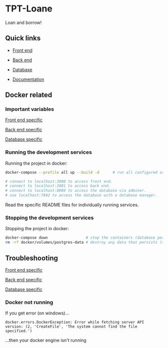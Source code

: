 # TPT-Loane

Loan and borrow!

## Quick links

- [Front end](./fe/)

- [Back end](./be/)

- [Database](./be/db/)

- [Documentation](./doc/)


## Docker related

### Important variables

[Front end specific](./fe/README.md#important-variables)

[Back end specific](./be/README.md#important-variables)

[Database specific](./be/db/dev-db/README.md#accessing-the-database)

### Running the development services

Running the project in docker:

```bash
docker-compose --profile all up --build -d      # run all configured services.

# connect to localhost:3000 to access front end.
# connect to localhost:3001 to access back end.
# connect to localhost:8080 to access the database via adminer.
# use localhost:7842 to access the database with a database manager.
```

Read the specific README files for individually running services.

### Stopping the development services

Stopping the project in docker:

```bash
docker-compose down                 # stop the containers (database persists)
rm -rf docker/volumes/postgres-data # destroy any data that persists (simply removes the folder)
```

## Troubleshooting

[Front end specific](./fe/README.md#troubleshooting)

[Back end specific](./be/README.md#troubleshooting)

[Database specific](./be/db/dev-db/README.md#troubleshooting)

### Docker not running

If you get error (on windows)...

```text
docker.errors.DockerException: Error while fetching server API version: (2, 'CreateFile', 'The system cannot find the file specified.')
```

...then your docker engine isn't running
